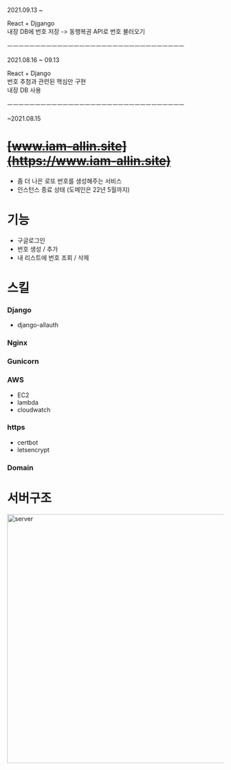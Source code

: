 2021.09.13 ~

React + Djgango  
내장 DB에 번호 저장 -> 동행복권 API로 번호 불러오기

ㅡㅡㅡㅡㅡㅡㅡㅡㅡㅡㅡㅡㅡㅡㅡㅡㅡㅡㅡㅡㅡㅡㅡㅡㅡㅡㅡㅡㅡㅡㅡㅡ

2021.08.16 ~ 09.13

React + Django  
번호 추첨과 관련된 핵심만 구현  
내장 DB 사용

ㅡㅡㅡㅡㅡㅡㅡㅡㅡㅡㅡㅡㅡㅡㅡㅡㅡㅡㅡㅡㅡㅡㅡㅡㅡㅡㅡㅡㅡㅡㅡㅡ

~2021.08.15

# ~~[www.iam-allin.site](https://www.iam-allin.site)~~

- 좀 더 나은 로또 번호를 생성해주는 서비스
- 인스턴스 종료 상태 (도메인은 22년 5월까지)

# 기능

- 구글로그인
- 번호 생성 / 추가
- 내 리스트에 번호 조회 / 삭제

# 스킬

### Django

- django-allauth

### Nginx

### Gunicorn

### AWS

- EC2
- lambda
- cloudwatch

### https

- certbot
- letsencrypt

### Domain

# 서버구조

<img width="578" alt="server" src="https://user-images.githubusercontent.com/54696445/120060181-3b24f200-c091-11eb-9061-501bf7dc6d5c.png">
